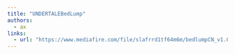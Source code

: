 ```yaml
---
title: "UNDERTALEBedLump"
authors:
  - ax
links:
  - url: "https://www.mediafire.com/file/slafrrd1tf64m6m/bedlumpCN_v1.03.zip/file"
---
```

